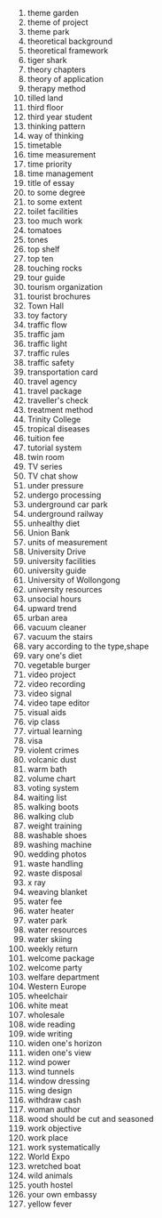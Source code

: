 1. theme garden
2. theme of project
3. theme park
4. theoretical background
5. theoretical framework
6. tiger shark
7. theory chapters
8. theory of application
9. therapy method
10. tilled land
11. third floor
12. third year student
13. thinking pattern
14. way of thinking
15. timetable
16. time measurement
17. time priority
18. time management
19. title of essay
20. to some degree
21. to some extent
22. toilet facilities
23. too much work
24. tomatoes
25. tones
26. top shelf
27. top ten
28. touching rocks
29. tour guide
30. tourism organization
31. tourist brochures
32. Town Hall
33. toy factory
34. traffic flow
35. traffic jam
36. traffic light
37. traffic rules
38. traffic safety
39. transportation card
40. travel agency
41. travel package
42. traveller's check
43. treatment method
44. Trinity College
45. tropical diseases
46. tuition fee
47. tutorial system
48. twin room
49. TV series
50. TV chat show
51. under pressure
52. undergo processing
53. underground car park
54. underground railway
55. unhealthy diet
56. Union Bank
57. units of measurement
58. University Drive
59. university facilities
60. university guide
61. University of Wollongong
62. university resources
63. unsocial hours
64. upward trend
65. urban area
66. vacuum cleaner
67. vacuum the stairs
68. vary according to the type,shape
69. vary one's diet
70. vegetable burger
71. video project
72. video recording
73. video signal
74. video tape editor
75. visual aids
76. vip class
77. virtual learning
78. visa
79. violent crimes
80. volcanic dust
81. warm bath
82. volume chart
83. voting system
84. waiting list
85. walking boots
86. walking club
87. weight training
88. washable shoes
89. washing machine
90. wedding photos
91. waste handling
92. waste disposal
93. x ray
94. weaving blanket
95. water fee
96. water heater
97. water park
98. water resources
99. water skiing
100. weekly return
101. welcome package
102. welcome party
103. welfare department
104. Western Europe
105. wheelchair
106. white meat
107. wholesale
108. wide reading
109. wide writing
110. widen one's horizon
111. widen one's view
112. wind power
113. wind tunnels
114. window dressing
115. wing design
116. withdraw cash
117. woman author
118. wood should be cut and seasoned
119. work objective
120. work place
121. work systematically
122. World Expo
123. wretched boat
124. wild animals
125. youth hostel
126. your own embassy
127. yellow fever